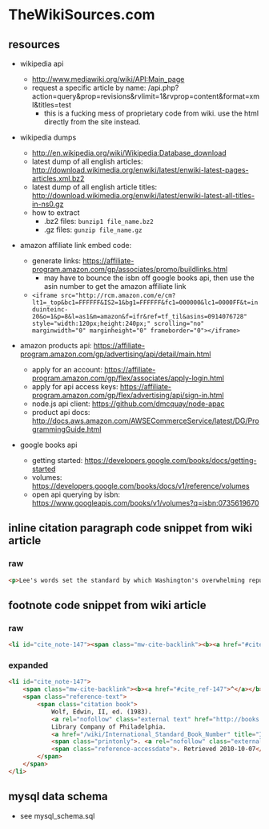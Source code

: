 TheWikiSources.com
==================


resources
---------

- wikipedia api
	- http://www.mediawiki.org/wiki/API:Main_page
	- request a specific article by name: /api.php?action=query&prop=revisions&rvlimit=1&rvprop=content&format=xml&titles=test
		- this is a fucking mess of proprietary code from wiki.  use the html directly from the site instead.

- wikipedia dumps
	- http://en.wikipedia.org/wiki/Wikipedia:Database_download
	- latest dump of all english articles: http://download.wikimedia.org/enwiki/latest/enwiki-latest-pages-articles.xml.bz2
	- latest dump of all english article titles: http://download.wikimedia.org/enwiki/latest/enwiki-latest-all-titles-in-ns0.gz
	- how to extract
		- .bz2 files: `bunzip1 file_name.bz2`
		- .gz files: `gunzip file_name.gz`

- amazon affiliate link embed code:
	- generate links: https://affiliate-program.amazon.com/gp/associates/promo/buildlinks.html
		- may have to bounce the isbn off google books api, then use the asin number to get the amazon affiliate link
	- `<iframe src="http://rcm.amazon.com/e/cm?lt1=_top&bc1=FFFFFF&IS2=1&bg1=FFFFFF&fc1=000000&lc1=0000FF&t=induinteinc-20&o=1&p=8&l=as1&m=amazon&f=ifr&ref=tf_til&asins=0914076728" style="width:120px;height:240px;" scrolling="no" marginwidth="0" marginheight="0" frameborder="0"></iframe>`

- amazon products api: https://affiliate-program.amazon.com/gp/advertising/api/detail/main.html
	- apply for an account: https://affiliate-program.amazon.com/gp/flex/associates/apply-login.html
	- apply for api access keys: https://affiliate-program.amazon.com/gp/flex/advertising/api/sign-in.html
	- node.js api client: https://github.com/dmcquay/node-apac
	- product api docs: http://docs.aws.amazon.com/AWSECommerceService/latest/DG/ProgrammingGuide.html

- google books api
	- getting started: https://developers.google.com/books/docs/getting-started
	- volumes: https://developers.google.com/books/docs/v1/reference/volumes
	- open api querying by isbn: https://www.googleapis.com/books/v1/volumes?q=isbn:0735619670



inline citation paragraph code snippet from wiki article
--------------------------------------------------------

### raw  
```html
<p>Lee's words set the standard by which Washington's overwhelming reputation was impressed upon the American memory. Washington set many precedents for the national government, and the presidency in particular, and was called the "<a href="/wiki/Father_of_the_Nation" title="Father of the Nation">Father of His Country</a>" as early as 1778.<sup id="cite_ref-144" class="reference"><a href="#cite_note-144"><span>[</span>Note 9<span>]</span></a></sup><sup id="cite_ref-145" class="reference"><a href="#cite_note-145"><span>[</span>136<span>]</span></a></sup><sup id="cite_ref-146" class="reference"><a href="#cite_note-146"><span>[</span>137<span>]</span></a></sup><sup id="cite_ref-147" class="reference"><a href="#cite_note-147"><span>[</span>138<span>]</span></a></sup> <a href="/wiki/Washington%27s_Birthday" title="Washington's Birthday">Washington's Birthday</a> (celebrated on Presidents' Day), is a federal holiday in the United States.<sup id="cite_ref-148" class="reference"><a href="#cite_note-148"><span>[</span>139<span>]</span></a></sup></p>
```


footnote code snippet from wiki article
---------------------------------------

### raw  
```html
<li id="cite_note-147"><span class="mw-cite-backlink"><b><a href="#cite_ref-147">^</a></b></span> <span class="reference-text"><span class="citation book">Wolf, Edwin, II, ed. (1983). <a rel="nofollow" class="external text" href="http://books.google.com/books?id=VmzfBuX1Z2QC&amp;lpg=PA93&amp;pg=PA93#v=onepage&amp;q&amp;f=false"><i>Germantown and the Germans</i></a>. Library Company of Philadelphia. <a href="/wiki/International_Standard_Book_Number" title="International Standard Book Number">ISBN</a>&#160;<a href="/wiki/Special:BookSources/978-0-914076-72-8" title="Special:BookSources/978-0-914076-72-8">978-0-914076-72-8</a><span class="printonly">. <a rel="nofollow" class="external free" href="http://books.google.com/books?id=VmzfBuX1Z2QC&amp;lpg=PA93&amp;pg=PA93#v=onepage&amp;q&amp;f=false">http://books.google.com/books?id=VmzfBuX1Z2QC&amp;lpg=PA93&amp;pg=PA93#v=onepage&amp;q&amp;f=false</a></span><span class="reference-accessdate">. Retrieved 2010-10-07</span>.</span></span></li>
```

### expanded  
```html
<li id="cite_note-147">
	<span class="mw-cite-backlink"><b><a href="#cite_ref-147">^</a></b></span>
	<span class="reference-text">
		<span class="citation book">
			Wolf, Edwin, II, ed. (1983).
			<a rel="nofollow" class="external text" href="http://books.google.com/books?id=VmzfBuX1Z2QC&amp;lpg=PA93&amp;pg=PA93#v=onepage&amp;q&amp;f=false"><i>Germantown and the Germans</i></a>.
			Library Company of Philadelphia.
			<a href="/wiki/International_Standard_Book_Number" title="International Standard Book Number">ISBN</a>&#160;<a href="/wiki/Special:BookSources/978-0-914076-72-8" title="Special:BookSources/978-0-914076-72-8">978-0-914076-72-8</a>
			<span class="printonly">. <a rel="nofollow" class="external free" href="http://books.google.com/books?id=VmzfBuX1Z2QC&amp;lpg=PA93&amp;pg=PA93#v=onepage&amp;q&amp;f=false">http://books.google.com/books?id=VmzfBuX1Z2QC&amp;lpg=PA93&amp;pg=PA93#v=onepage&amp;q&amp;f=false</a></span>
			<span class="reference-accessdate">. Retrieved 2010-10-07</span>.
		</span>
	</span>
</li>
```


mysql data schema
-----------------
- see mysql_schema.sql